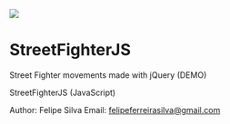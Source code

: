 ![](https://lh3.googleusercontent.com/0s-BBXndI95bbBzGj7QS0OocvgZHMDDyU8xXt_9-GSR7cMlu2yJeeV7Az67WTIMyiPJ8uDFamxZ-w7XNdWFNioHculoQeLgn89GOhNFRytrZc_lnpJOIau6j-oayAmTRvim1JgBDC7_fYYtCe1mvwX9aEIy-gl4qVO2MLwlLT9xvSYQ-OPNFIWIg5Ol3P8PRtEZcbqiQ8I3m-Xl-EW9T2D3YHg-_dsY2W0l8JEt6bZB2znsw2fy0lcSMgRcZIhwUAT-BuEYkfN7Ydm3o2Y2Et-l5KZaVuBDesh27ZYHwz7gCIggDCEdPivTn4SpmarWlBw12YaycI0OggIxvLw73fj7MZ2xEQnwYkRtM_ClGCcWYmvBKeo3a7wdNV9LSTIH2XMd22aW0jfuDVCez8j20ktckYILpJwHPbPMN6Yy52Q_Nau0DREWgAZjZy0Fxh8iNwYgV3CHUEHQ0UZqBt_59RPqaHlsKzlQY6go-DhVs1PDVg-oRmNqzAclPRARgawQ0Z9_dxa2BJ9C2nsnlkZw2L530vA1ti58lh3IgWcgY6BrRtqrX1vo8LFr6ChLFbNq7=w1440-h803)

# StreetFighterJS
Street Fighter movements made with jQuery (DEMO)

StreetFighterJS (JavaScript)

Author: Felipe Silva
Email: felipeferreirasilva@gmail.com
